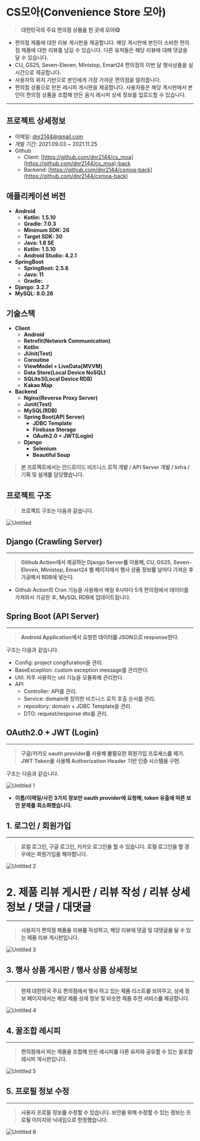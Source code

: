 # CS모아(Convenience Store 모아)

> **대한민국의 주요 편의점 상품을 한 곳에 모아😋**

- 편의점 제품에 대한 리뷰 게시판을 제공합니다. 해당 게시판에 본인이 소비한 편의점 제품에 대한 리뷰를 남길 수 있습니다. 다른 유저들은 해당 리뷰에 대해 댓글을 달 수 있습니다.
- CU, GS25, Seven-Eleven, Ministop, Emart24 편의점의 이번 달 행사상품을 실시간으로 제공합니다.
- 사용자의 위치 기반으로 본인에게 가장 가까운 편의점을 알려줍니다.
- 편의점 상품으로 만든 레시피 게시판을 제공합니다. 사용자들은 해당 게시판에서 본인이 편의점 상품을 조합해 만든 음식 레시피 상세 정보를 업로드할 수 있습니다.

---

## 프로젝트 상세정보

- 이메일: dnr2144@gmail.com
- 개발 기간: 2021.09.03 ~ 2021.11.25
- Github
  - Client: [https://github.com/dnr2144/cs_moa](https://github.com/dnr2144/cs_moa)-back
  - Backend: [https://github.com/dnr2144/csmoa-back](https://github.com/dnr2144/csmoa-back)

## 애플리케이션 버전

- **Android**
  - **Kotlin: 1.5.10**
  - **Gradle: 7.0.3**
  - **Minimum SDK: 26**
  - **Target SDK: 30**
  - **Java: 1.8 SE**
  - **Kotlin: 1.5.10**
  - **Android Studio: 4.2.1**
- **SpringBoot**
  - **SpringBoot: 2.5.6**
  - **Java: 11**
  - **Gradle:**
- **Django: 3.2.7**
- **MySQL: 8.0.26**

## 기술스택

- **Client**
  - **Android**
  - **Retrofit(Network Communication)**
  - **Kotlin**
  - **JUnit(Test)**
  - **Coroutine**
  - **ViewModel + LiveData(MVVM)**
  - **Data Store(Local Device NoSQL)**
  - **SQLite3(Local Device RDB)**
  - **Kakao Map**
- **Backend**
  - **Nginx(Reverse Proxy Server)**
  - **Junit(Test)**
  - **MySQL(RDB)**
  - **Spring Boot(API Server)**
    - **JDBC Template**
    - **Firebase Storage**
    - **OAuth2.0 + JWT(Login)**
  - **Django**
    - **Selenium**
    - **Beautiful Soup**

> **본 프로젝트에서는 안드로이드 비즈니스 로직 개발 / API Server 개발 / Infra / 기획 및 설계를 담당했습니다.**

## 프로젝트 구조

> **프로젝트 구조는 다음과 같습니다.**

![Untitled](https://user-images.githubusercontent.com/43941383/145292511-6e0f9b5b-3dcc-443e-84fd-b58cc3e5cd3a.png)

## Django (Crawling Server)

---

> **Github Action에서 제공하는 Django Server를 이용해, CU, GS25, Seven-Eleven, Ministop, Emart24 웹 페이지에서 행사 상품 정보를 날마다 가져온 후 가공해서 RDB에 넣는다.**

- Github Action의 Cron 기능을 사용해서 매일 9시마다 5개 편의점에서 데이터를 가져와서 가공한 후, MySQL RDB에 업데이트됩니다.

## Spring Boot (API Server)

---

> **Android Application에서 요청한 데이터를 JSON으로 response한다.**

구조는 다음과 같습니다.

- Config: project congifuration을 관리.
- BaseException: custom exception message를 관리한다.
- Util: 자주 사용하는 util 기능을 모듈화해 관리한다.
- API
  - Controller: API를 관리.
  - Service: domain에 정의한 비즈니스 로직 호출 순서를 관리.
  - repository: domain + JDBC Template을 관리.
  - DTO: request/response dto를 관리.

## OAuth2.0 + JWT (Login)

---

> **구글/카카오 oauth provider를 사용해 불필요한 회원가입 프로세스를 제거. JWT Token을 사용해 Authorization Header 기반 인증 시스템을 구현.**

구조는 다음과 같습니다.

![Untitled 1](https://user-images.githubusercontent.com/43941383/145292403-c9a64569-5534-4e04-8c41-c3ebb43a20da.png)

- **이름/이메일/사진 3가지 정보만 oauth provider에 요청해, token 유출에 따른 보안 문제를 최소화했습니다.**

## 1. 로그인 / 회원가입

---

> **로컬 로그인, 구글 로그인, 카카오 로그인을 할 수 있습니다. 로컬 로그인을 할 경우에는 회원가입을 해야합니다.**

![Untitled 2](https://user-images.githubusercontent.com/43941383/145292499-11c66d2c-6003-4f30-ac74-eb04acccce63.png)

# 2. 제품 리뷰 게시판 / 리뷰 작성 / 리뷰 상세정보 / 댓글 / 대댓글

---

> **사용자가 편의점 제품을 리뷰를 작성하고, 해당 리뷰에 댓글 및 대댓글을 달 수 있는 제품 리뷰 게시판입니다.**

![Untitled 3](https://user-images.githubusercontent.com/43941383/145292501-c28fb768-6b31-4d87-81aa-bcb44efad45f.png)

## 3. 행사 상품 게시판 / 행사 상품 상세정보

---

> **현재 대한민국 주요 편의점에서 행사 하고 있는 제품 리스트를 보여주고, 상세 정보 페이지에서는 해당 제품 상세 정보 및 비슷한 제품 추천 서비스를 제공합니다.**

![Untitled 4](https://user-images.githubusercontent.com/43941383/145292503-ddbd1481-6ab3-4ddc-a147-b533dee15342.png)

## 4. 꿀조합 레시피

---

> **편의점에서 파는 제품을 조합해 만든 레시피를 다른 유저와 공유할 수 있는 꿀조합 레시피 게시판입니다.**

![Untitled 5](https://user-images.githubusercontent.com/43941383/145292506-83deac2e-944b-46b1-adf6-af9fba123a00.png)

## 5. 프로필 정보 수정

---

> **사용자 프로필 정보를 수정할 수 있습니다. 보안을 위해 수정할 수 있는 정보는 프로필 이미지와 닉네임으로 한정했습니다.**

![Untitled 6](https://user-images.githubusercontent.com/43941383/145292509-0cc4724d-75fd-4d72-b01a-0f17b182f3b0.png)
